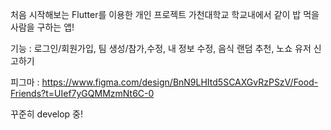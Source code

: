 처음 시작해보는 Flutter를 이용한 개인 프로젝트
가천대학교 학교내에서 같이 밥 먹을 사람을 구하는 앱!

기능 : 로그인/회원가입, 팀 생성/참가,수정, 내 정보 수정, 음식 랜덤 추천, 노쇼 유저 신고하기

피그마 : https://www.figma.com/design/BnN9LHItd5SCAXGvRzPSzV/Food-Friends?t=UIef7yGQMMzmNt6C-0

꾸준히 develop 중!
